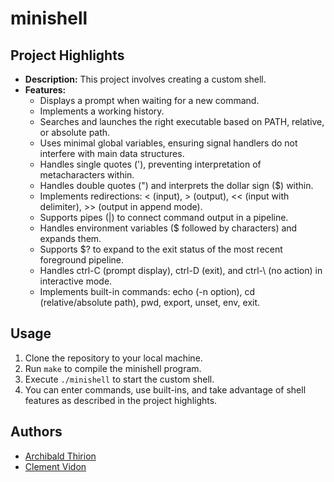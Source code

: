 # minishell

## Project Highlights

- **Description:** This project involves creating a custom shell.
- **Features:**
  - Displays a prompt when waiting for a new command.
  - Implements a working history.
  - Searches and launches the right executable based on PATH, relative, or absolute path.
  - Uses minimal global variables, ensuring signal handlers do not interfere with main data structures.
  - Handles single quotes ('), preventing interpretation of metacharacters within.
  - Handles double quotes (") and interprets the dollar sign ($) within.
  - Implements redirections: < (input), > (output), << (input with delimiter), >> (output in append mode).
  - Supports pipes (|) to connect command output in a pipeline.
  - Handles environment variables ($ followed by characters) and expands them.
  - Supports $? to expand to the exit status of the most recent foreground pipeline.
  - Handles ctrl-C (prompt display), ctrl-D (exit), and ctrl-\ (no action) in interactive mode.
  - Implements built-in commands: echo (-n option), cd (relative/absolute path), pwd, export, unset, env, exit.

## Usage

1. Clone the repository to your local machine.
2. Run `make` to compile the minishell program.
3. Execute `./minishell` to start the custom shell.
4. You can enter commands, use built-ins, and take advantage of shell features as described in the project highlights.

## Authors

- [Archibald Thirion](https://github/Archips)
- [Clement Vidon](https://github/clemedon) 
